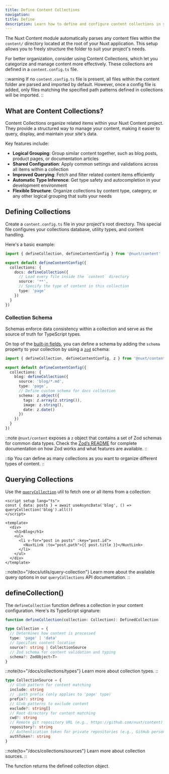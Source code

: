 ```yaml
---
title: Define Content Collections
navigation:
title: Define
description: Learn how to define and configure content collections in your Nuxt application.
---
```


The Nuxt Content module automatically parses any content files within the `content/` directory located at the root of your Nuxt application. This setup allows you to freely structure the folder to suit your project's needs.

For better organization, consider using Content Collections, which let you categorize and manage content more effectively. These collections are defined in a `content.config.ts` file.

::warning
If no `content.config.ts` file is present, all files within the content folder are parsed and imported by default. However, once a config file is added, only files matching the specified path patterns defined in collections will be imported.
::

## What are Content Collections?

Content Collections organize related items within your Nuxt Content project. They provide a structured way to manage your content, making it easier to query, display, and maintain your site's data.

Key features include:

- **Logical Grouping**: Group similar content together, such as blog posts, product pages, or documentation articles
- **Shared Configuration**: Apply common settings and validations across all items within a collection
- **Improved Querying**: Fetch and filter related content items efficiently
- **Automatic Type Inference**: Get type safety and autocompletion in your development environment
- **Flexible Structure**: Organize collections by content type, category, or any other logical grouping that suits your needs

## Defining Collections

Create a `content.config.ts` file in your project's root directory. This special file configures your collections database, utility types, and content handling.

Here's a basic example:

```ts [content.config.ts]
import { defineCollection, defineContentConfig } from '@nuxt/content'

export default defineContentConfig({
  collections: {
    docs: defineCollection({
      // Load every file inside the `content` directory
      source: '**',
      // Specify the type of content in this collection
      type: 'page'
    })
  }
})
```

### Collection Schema

Schemas enforce data consistency within a collection and serve as the source of truth for TypeScript types.

On top of the [built-in fields](#built-in-fields), you can define a schema by adding the `schema` property to your collection by using a [`zod`](https://zod.dev) schema:

```ts [content.config.ts]
import { defineCollection, defineContentConfig, z } from '@nuxt/content'

export default defineContentConfig({
  collections: {
    blog: defineCollection({
      source: 'blog/*.md',
      type: 'page',
      // Define custom schema for docs collection
      schema: z.object({
        tags: z.array(z.string()),
        image: z.string(),
        date: z.date()
      })
    })
  }
})
```

::note
`@nuxt/content` exposes a `z` object that contains a set of Zod schemas for common data types. Check the [Zod’s README](https://github.com/colinhacks/zod) for complete documentation on how Zod works and what features are available.
::

::tip
You can define as many collections as you want to organize different types of content.
::

## Querying Collections

Use the [`queryCollection`](/docs/utils/query-collection) util to fetch one or all items from a collection:

```vue [pages/blog.vue]
<script setup lang="ts">
const { data: posts } = await useAsyncData('blog', () => queryCollection('blog').all())
</script>

<template>
  <div>
    <h1>Blog</h1>
    <ul>
      <li v-for="post in posts" :key="post.id">
        <NuxtLink :to="post.path">{{ post.title }}</NuxtLink>
      </li>
    </ul>
  </div>
</template>
```

::note{to="/docs/utils/query-collection"}
Learn more about the available query options in our `queryCollections` API documentation.
::

## defineCollection()

The `defineCollection` function defines a collection in your content configuration. Here's its TypeScript signature:

```ts
function defineCollection(collection: Collection): DefinedCollection

type Collection = {
  // Determines how content is processed
  type: 'page' | 'data'
  // Specifies content location
  source?: string | CollectionSource
  // Zod schema for content validation and typing
  schema?: ZodObject<T>
}
```

::note{to="/docs/collections/types"}
Learn more about collection types.
::

```ts
type CollectionSource = {
  // Glob pattern for content matching
  include: string
  // .path prefix (only applies to 'page' type)
  prefix?: string
  // Glob patterns to exclude content
  exclude?: string[]
  // Root directory for content matching
  cwd?: string
  // Remote git repository URL (e.g., https://github.com/nuxt/content)
  repository?: string
  // Authentication token for private repositories (e.g., GitHub personal access token)
  authToken?: string
}
```

::note{to="/docs/collections/sources"}
Learn more about collection sources.
::

The function returns the defined collection object.
